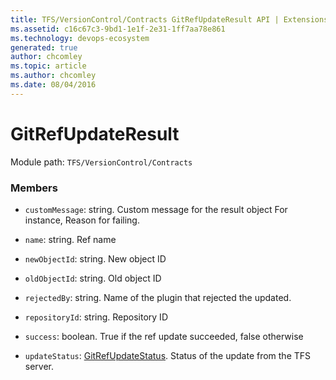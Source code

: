 ```yaml
---
title: TFS/VersionControl/Contracts GitRefUpdateResult API | Extensions for Azure DevOps Services
ms.assetid: c16c67c3-9bd1-1e1f-2e31-1ff7aa78e861
ms.technology: devops-ecosystem
generated: true
author: chcomley
ms.topic: article
ms.author: chcomley
ms.date: 08/04/2016
---
```


# GitRefUpdateResult

Module path: `TFS/VersionControl/Contracts`

### Members

- `customMessage`: string. Custom message for the result object For instance, Reason for failing.

- `name`: string. Ref name

- `newObjectId`: string. New object ID

- `oldObjectId`: string. Old object ID

- `rejectedBy`: string. Name of the plugin that rejected the updated.

- `repositoryId`: string. Repository ID

- `success`: boolean. True if the ref update succeeded, false otherwise

- `updateStatus`: [GitRefUpdateStatus](../../../TFS/VersionControl/Contracts/GitRefUpdateStatus.md). Status of the update from the TFS server.

